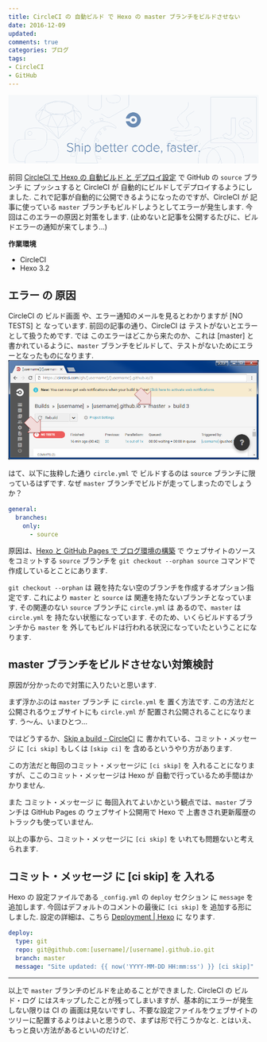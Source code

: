 ```yaml
---
title: CircleCI の 自動ビルド で Hexo の master ブランチをビルドさせない
date: 2016-12-09
updated: 
comments: true
categories: ブログ
tags:
- CircleCI
- GitHub
---
```


![](/assets/circleci/circleci.png "CircleCI")

前回 [CircleCI で Hexo の 自動ビルド と デプロイ設定](/2016/12/08/CircleCIでHexoの自動ビルドとデプロイ設定/) で GitHub の `source` ブランチ に プッシュすると CircleCI が 自動的にビルドしてデプロイするようにしました.
これで記事が自動的に公開できるようになったのですが、CircleCI が 記事に使っている `master` ブランチもビルドしようとしてエラーが発生します. 今回はこのエラーの原因と対策をします. (止めないと記事を公開するたびに、ビルドエラーの通知が来てしまう...)

**作業環境**
- CircleCI
- Hexo 3.2


## エラー の 原因
CircleCI の ビルド画面 や、エラー通知のメールを見るとわかりますが [NO TESTS] と なっています. 前回の記事の通り、CircleCI は テストがないとエラーとして扱うためです.
では このエラーはどこから来たのか、これは [master] と 書かれているように、`master` ブランチをビルドして、テストがないためにエラーとなったものになります.
![](/assets/circleci/hexo-master-error.png)

はて、以下に抜粋した通り `circle.yml` で ビルドするのは `source` ブランチに限っているはずです. なぜ `master` ブランチでビルドが走ってしまったのでしょうか？
```yaml
general:
  branches:
    only:
      - source
```

原因は、[Hexo と GitHub Pages で ブログ環境の構築](/2016/11/01/HexoとGitHub-Pagesでブログ環境の構築/) で ウェブサイトのソースをコミットする `source` ブランチを `git checkout --orphan source` コマンドで作成しているとことにあります.

`git checkout --orphan` は 親を持たない空のブランチを作成するオプション指定です. これにより `master` と `source` は 関連を持たないブランチとなっています.
その関連のない `source` ブランチに `circle.yml` は あるので、`master` は `circle.yml` を 持たない状態になっています. そのため、いくらビルドするブランチから `master` を 外してもビルドは行われる状況になっていたということになります.


## master ブランチをビルドさせない対策検討
原因が分かったので対策に入りたいと思います.

まず浮かぶのは `master` ブランチ に `circle.yml` を 置く方法です. この方法だと公開されるウェブサイトにも `circle.yml` が 配置され公開されることになります. う～ん、いまひとつ...

ではどうするか、[Skip a build - CircleCI](https://circleci.com/docs/skip-a-build/) に 書かれている、コミット・メッセージ に `[ci skip]` もしくは `[skip ci]` を 含めるというやり方があります.

この方法だと毎回のコミット・メッセージに `[ci skip]` を 入れることになりますが、ここのコミット・メッセージは Hexo が 自動で行っているため手間はかかりません. 

また コミット・メッセージ に 毎回入れてよいかという観点では、`master` ブランチは GitHub Pages の ウェブサイト公開用で Hexo で 上書きされ更新履歴のトラックも使っていません.

以上の事から、コミット・メッセージに `[ci skip]` を いれても問題ないと考えられます.


## コミット・メッセージ に [ci skip] を 入れる
Hexo の 設定ファイルである `_config.yml` の `deploy` セクション に `message` を 追加します.
今回はデフォルトのコメントの最後に `[ci skip]` を 追加する形にしました.
設定の詳細は、こちら [Deployment | Hexo](https://hexo.io/docs/deployment.html#Git) に なります.
```yaml
deploy:
  type: git
  repo: git@github.com:[username]/[username].github.io.git
  branch: master
  message: "Site updated: {{ now('YYYY-MM-DD HH:mm:ss') }} [ci skip]"
```



- - - -
以上で `master` ブランチのビルドを止めることができました.
CircleCI の ビルド・ログ にはスキップしたことが残ってしまいますが、基本的にエラーが発生しない限りは CI の 画面は見ないですし、不要な設定ファイルをウェブサイトのツリーに配置するよりはよいと思うので、まずは形で行こうかなと.
とはいえ、もっと良い方法があるといいのだけど.
